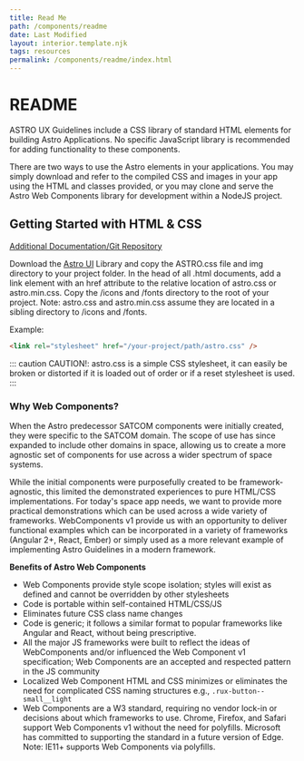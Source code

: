 ```yaml
---
title: Read Me
path: /components/readme
date: Last Modified
layout: interior.template.njk
tags: resources
permalink: /components/readme/index.html
---
```

# README

ASTRO UX Guidelines include a CSS library of standard HTML elements for building Astro Applications. No specific JavaScript library is recommended for adding functionality to these components.

There are two ways to use the Astro elements in your applications. You may simply download and refer to the compiled CSS and images in your app using the HTML and classes provided, or you may clone and serve the Astro Web Components library for development within a NodeJS project.

## Getting Started with HTML & CSS

[Additional Documentation/Git Repository](https://github.com/RocketCommunicationsInc/astro-components)

Download the [Astro UI](https://github.com/RocketCommunicationsInc/astro-components/tree/master/static) Library and copy the ASTRO.css file and img directory to your project folder. In the head of all .html documents, add a link element with an href attribute to the relative location of astro.css or astro.min.css. Copy the /icons and /fonts directory to the root of your project. Note: astro.css and astro.min.css assume they are located in a sibling directory to /icons and /fonts.

Example:

```html
<link rel="stylesheet" href="/your-project/path/astro.css" />
```

::: caution
CAUTION!: astro.css is a simple CSS stylesheet, it can easily be broken or distorted if it is loaded out of order or if a reset stylesheet is used.
:::

### Why Web Components?

When the Astro predecessor SATCOM components were initially created, they were specific to the SATCOM domain. The scope of use has since expanded to include other domains in space, allowing us to create a more agnostic set of components for use across a wider spectrum of space systems.

While the initial components were purposefully created to be framework-agnostic, this limited the demonstrated experiences to pure HTML/CSS implementations. For today's space app needs, we want to provide more practical demonstrations which can be used across a wide variety of frameworks. WebComponents v1 provide us with an opportunity to deliver functional examples which can be incorporated in a variety of frameworks (Angular 2+, React, Ember) or simply used as a more relevant example of implementing Astro Guidelines in a modern framework.

**Benefits of Astro Web Components**

* Web Components provide style scope isolation; styles will exist as defined and cannot be overridden by other stylesheets
* Code is portable within self-contained HTML/CSS/JS
* Eliminates future CSS class name changes
* Code is generic; it follows a similar format to popular frameworks like Angular and React, without being prescriptive.
* All the major JS frameworks were built to reflect the ideas of WebComponents and/or influenced the Web Component v1 specification; Web Components are an accepted and respected pattern in the JS community
* Localized Web Component HTML and CSS minimizes or eliminates the need for complicated CSS naming structures e.g., `.rux-button--small__light`
* Web Components are a W3 standard, requiring no vendor lock-in or decisions about which frameworks to use. Chrome, Firefox, and Safari support Web Components v1 without the need for polyfills. Microsoft has committed to supporting the standard in a future version of Edge. Note: IE11+ supports Web Components via polyfills.